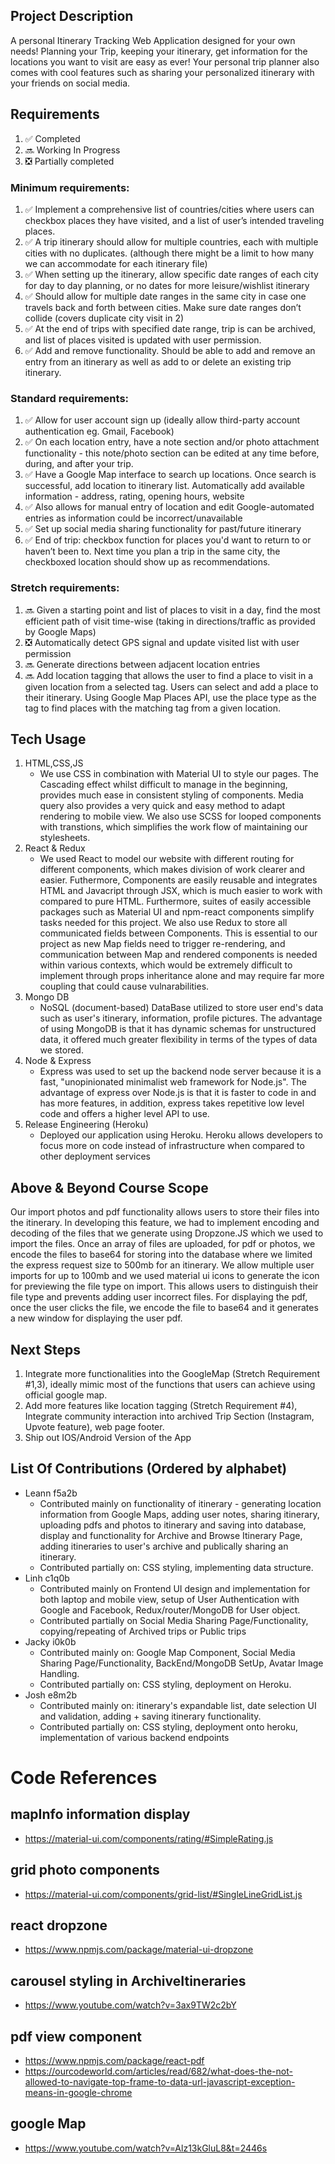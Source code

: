 ## Project Description
A personal Itinerary Tracking Web Application designed for your own needs! Planning your Trip, keeping your itinerary, get information for the locations you want to visit are easy as ever! Your personal trip planner also comes with cool features such as sharing your personalized itinerary with your friends on social media.

## Requirements
1. :white_check_mark: Completed
2. :soon: Working In Progress
3. :negative_squared_cross_mark: Partially completed
### Minimum requirements:
1. :white_check_mark: Implement a comprehensive list of countries/cities where users can checkbox places they have visited, and a list of user’s intended traveling places. 
2. :white_check_mark: A trip itinerary should allow for multiple countries, each with multiple cities with no duplicates. (although there might be a limit to how many we can accommodate for each itinerary file)
3. :white_check_mark: When setting up the itinerary, allow specific date ranges of each city for day to day planning, or no dates for more leisure/wishlist itinerary
4. :white_check_mark: Should allow for multiple date ranges in the same city in case one travels back and forth between cities. Make sure date ranges don’t collide (covers duplicate city visit in 2)
5. :white_check_mark: At the end of trips with specified date range, trip is can be archived, and list of places visited is updated with user permission.
6. :white_check_mark: Add and remove functionality. Should be able to add and remove an entry from an itinerary as well as add to or delete an existing trip itinerary.

### Standard requirements:
1. :white_check_mark: Allow for user account sign up (ideally allow third-party account authentication eg. Gmail, Facebook)
2. :white_check_mark: On each location entry, have a note section and/or photo attachment functionality - this note/photo section can be edited at any time before, during, and after your trip.
3. :white_check_mark: Have a Google Map interface to search up locations. Once search is successful, add location to itinerary list. Automatically add available information - address, rating, opening hours, website
4. :white_check_mark: Also allows for manual entry of location and edit Google-automated entries as information could be incorrect/unavailable
5. :white_check_mark: Set up social media sharing functionality for past/future itinerary
6. :white_check_mark: End of trip: checkbox function for places you'd want to return to or haven’t been to. Next time you plan a trip in the same city, the checkboxed location should show up as recommendations.

### Stretch requirements: 
1. :soon: Given a starting point and list of places to visit in a day, find the most efficient path of visit time-wise (taking in directions/traffic as provided by Google Maps)
2. :negative_squared_cross_mark: Automatically detect GPS signal and update visited list with user permission
3. :soon: Generate directions between adjacent location entries
4. :soon: Add location tagging that allows the user to find a place to visit in a given location from a selected tag. Users can select and add a place to their itinerary. Using Google Map Places API, use the place type as the tag to find places with the matching tag from a given location. 

## Tech Usage 
1. HTML,CSS,JS <br />
    * We use CSS in combination with Material UI to style our pages. The Cascading effect whilst difficult to manage in the beginning, provides much ease in consistent styling of components. Media query also provides a very quick and easy method to adapt rendering to mobile view. We also use SCSS for looped components with transtions, which simplifies the work flow of maintaining our stylesheets. <br />
2. React & Redux <br />
    * We used React to model our website with different routing for different components, which makes division of work clearer and easier. Futhermore, Components are easily reusable and integrates HTML and Javacript through JSX, which is much easier to work with compared to pure HTML. Furthermore, suites of easily accessible packages such as Material UI and npm-react components simplify tasks needed for this project. We also use Redux to store all communicated fields between Components. This is essential to our project as new Map fields need to trigger re-rendering, and communication between Map and rendered components is needed within various contexts, which would be extremely difficult to implement through props inheritance alone and may require far more coupling that could cause vulnarabilities. <br />
3. Mongo DB <br />
    * NoSQL (document-based) DataBase utilized to store user end's data such as user's itinerary, information, profile pictures. The advantage of using MongoDB is that it has dynamic schemas for unstructured data, it offered much greater flexibility in terms of the types of data we stored.
4. Node & Express <br />
    * Express was used to set up the backend node server because it is a fast, "unopinionated minimalist web framework for Node.js". The advantage of express over Node.js is that it is faster to code in and has more features, in addition, express takes repetitive low level code and offers a higher level API to use.
5. Release Engineering (Heroku) <br />
    * Deployed our application using Heroku. Heroku allows developers to focus more on code instead of infrastructure when compared to other deployment services

## Above & Beyond Course Scope
Our import photos and pdf functionality allows users to store their files into the itinerary. In developing this feature, we had to implement encoding and decoding of the files that we generate using Dropzone.JS which we used to import the files. Once an array of files are uploaded, for pdf or photos, we encode the files to base64  for storing into the database where we limited the express request size to 500mb for an itinerary. We allow multiple user imports for up to 100mb and we used material ui icons to generate the icon for previewing the file type on import.  This allows users to distinguish their file type and prevents adding user incorrect files. For displaying the pdf, once the user clicks the file, we encode the file to base64 and it generates a new window for displaying the user pdf.

## Next Steps
1. Integrate more functionalities into the GoogleMap (Stretch Requirement #1,3), ideally mimic most of the functions that users can achieve using official google map.
2. Add more features like location tagging (Stretch Requirement #4), Integrate community interaction into archived Trip Section (Instagram, Upvote feature), web page footer.
3. Ship out IOS/Android Version of the App
    

## List Of Contributions (Ordered by alphabet)
- Leann f5a2b<br />
    * Contributed mainly on functionality of itinerary - generating location information from Google Maps, adding user notes, sharing itinerary, uploading pdfs and photos to itinerary and saving into database, display and functionality for Archive and Browse Itinerary Page, adding itineraries to user's archive and publically sharing an itinerary. <br />
    *  Contributed partially on: CSS styling, implementing data structure. <br />
- Linh c1q0b<br />
    * Contributed mainly on Frontend UI design and implementation for both laptop and mobile view, setup of User Authentication with Google and Facebook, Redux/router/MongoDB for User object.  <br />
    * Contributed partially on Social Media Sharing Page/Functionality, copying/repeating of Archived trips or Public trips <br />
- Jacky i0k0b<br />
    * Contributed mainly on: Google Map Component, Social Media Sharing Page/Functionality, BackEnd/MongoDB SetUp, Avatar Image Handling. <br />
    * Contributed partially on: CSS styling, deployment on Heroku.<br/>
- Josh e8m2b<br />
    * Contributed mainly on: itinerary's expandable list, date selection UI and validation, adding + saving itinerary functionality. <br />
    * Contributed partially on: CSS styling, deployment onto heroku, implementation of various backend endpoints <br />


# Code References

## mapInfo information display
- https://material-ui.com/components/rating/#SimpleRating.js

## grid photo components
- https://material-ui.com/components/grid-list/#SingleLineGridList.js

## react dropzone
- https://www.npmjs.com/package/material-ui-dropzone

## carousel styling in ArchiveItineraries
- https://www.youtube.com/watch?v=3ax9TW2c2bY

## pdf view component
- https://www.npmjs.com/package/react-pdf
- https://ourcodeworld.com/articles/read/682/what-does-the-not-allowed-to-navigate-top-frame-to-data-url-javascript-exception-means-in-google-chrome

## google Map
- https://www.youtube.com/watch?v=Alz13kGluL8&t=2446s